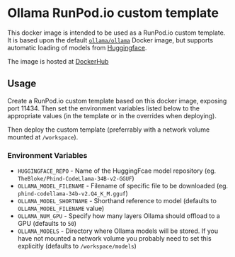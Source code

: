 # Ollama RunPod.io custom template

This docker image is intended to be used as a RunPod.io custom template. It is 
based upon the default [`ollama/ollama`](https://hub.docker.com/r/ollama/ollama) 
Docker image, but supports automatic loading of models from 
[Huggingface](https://huggingface.co/models).

The image is hosted at [DockerHub](https://hub.docker.com/repository/docker/jiribakker/ollama-runpod-template)

## Usage

Create a RunPod.io custom template based on this docker image, exposing port 11434. 
Then set the environment variables listed below to the appropriate values (in the template
or in the overrides when deploying).

Then deploy the custom template (preferrably with a network volume mounted at `/workspace`).

### Environment Variables

* `HUGGINGFACE_REPO` - Name of the HuggingFcae model repository (eg. `TheBloke/Phind-CodeLlama-34B-v2-GGUF`)
* `OLLAMA_MODEL_FILENAME` - Filename of specific file to be downloaded (eg. `phind-codellama-34b-v2.Q4_K_M.gguf`)
* `OLLAMA_MODEL_SHORTNAME` - Shorthand reference to model (defaults to `OLLAMA_MODEL_FILENAME` value)
* `OLLAMA_NUM_GPU` - Specify how many layers Ollama should offload to a GPU (defaults to `50`)
* `OLLAMA_MODELS` - Directory where Ollama models will be stored. If you have not mounted a network volume you probably need to set this explicitly (defaults to `/workspace/models`)